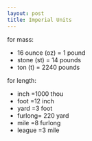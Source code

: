 ```yaml
---
layout: post
title: Imperial Units
---
```


for mass:

- 16 ounce (oz) = 1 pound
- stone (st) = 14 pounds
- ton (t) = 2240 pounds

for length:

- inch =1000 thou
- foot =12 inch
- yard =3 foot
- furlong= 220 yard
- mile =8 furlong
- league =3 mile
